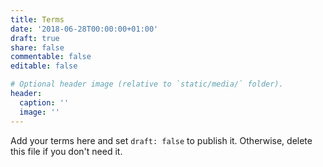 ```yaml
---
title: Terms
date: '2018-06-28T00:00:00+01:00'
draft: true
share: false
commentable: false
editable: false

# Optional header image (relative to `static/media/` folder).
header:
  caption: ''
  image: ''
---
```


Add your terms here and set `draft: false` to publish it. Otherwise, delete this file if you don't need it.

<!-- <p>Last updated: July 08, 2022</p>
<p>Please read these terms and conditions carefully before using Our Service.</p>
<h1>Interpretation and Definitions</h1>
<h2>Interpretation</h2>
<p>The words of which the initial letter is capitalized have meanings defined under the following conditions. The following definitions shall have the same meaning regardless of whether they appear in singular or in plural.</p>
<h2>Definitions</h2>
<p>For the purposes of these Terms and Conditions:</p>
<ul>
<li>
<p><strong>Affiliate</strong> means an entity that controls, is controlled by or is under common control with a party, where &quot;control&quot; means ownership of 50% or more of the shares, equity interest or other securities entitled to vote for election of directors or other managing authority.</p>
</li>
<li>
<p><strong>Country</strong> refers to: Victoria,  Australia</p>
</li>
<li>
<p><strong>Company</strong> (referred to as either &quot;the Company&quot;, &quot;We&quot;, &quot;Us&quot; or &quot;Our&quot; in this Agreement) refers to Abbas (Adrian) Salavaty.</p>
</li>
<li>
<p><strong>Device</strong> means any device that can access the Service such as a computer, a cellphone or a digital tablet.</p>
</li>
<li>
<p><strong>Service</strong> refers to the Website.</p>
</li>
<li>
<p><strong>Terms and Conditions</strong> (also referred as &quot;Terms&quot;) mean these Terms and Conditions that form the entire agreement between You and the Company regarding the use of the Service. This Terms and Conditions agreement has been created with the help of the <a href="https://www.termsfeed.com/terms-conditions-generator/" target="_blank">TermsFeed Terms and Conditions Generator</a>.</p>
</li>
<li>
<p><strong>Third-party Social Media Service</strong> means any services or content (including data, information, products or services) provided by a third-party that may be displayed, included or made available by the Service.</p>
</li>
<li>
<p><strong>Website</strong> refers to Abbas (Adrian) Salavaty, accessible from <a href="http://asalavaty.com/" rel="external nofollow noopener" target="_blank">http://asalavaty.com/</a></p>
</li>
<li>
<p><strong>You</strong> means the individual accessing or using the Service, or the company, or other legal entity on behalf of which such individual is accessing or using the Service, as applicable.</p>
</li>
</ul>
<h1>Acknowledgment</h1>
<p>These are the Terms and Conditions governing the use of this Service and the agreement that operates between You and the Company. These Terms and Conditions set out the rights and obligations of all users regarding the use of the Service.</p>
<p>Your access to and use of the Service is conditioned on Your acceptance of and compliance with these Terms and Conditions. These Terms and Conditions apply to all visitors, users and others who access or use the Service.</p>
<p>By accessing or using the Service You agree to be bound by these Terms and Conditions. If You disagree with any part of these Terms and Conditions then You may not access the Service.</p>
<p>You represent that you are over the age of 18. The Company does not permit those under 18 to use the Service.</p>
<p>Your access to and use of the Service is also conditioned on Your acceptance of and compliance with the Privacy Policy of the Company. Our Privacy Policy describes Our policies and procedures on the collection, use and disclosure of Your personal information when You use the Application or the Website and tells You about Your privacy rights and how the law protects You. Please read Our Privacy Policy carefully before using Our Service.</p>
<h1>Links to Other Websites</h1>
<p>Our Service may contain links to third-party web sites or services that are not owned or controlled by the Company.</p>
<p>The Company has no control over, and assumes no responsibility for, the content, privacy policies, or practices of any third party web sites or services. You further acknowledge and agree that the Company shall not be responsible or liable, directly or indirectly, for any damage or loss caused or alleged to be caused by or in connection with the use of or reliance on any such content, goods or services available on or through any such web sites or services.</p>
<p>We strongly advise You to read the terms and conditions and privacy policies of any third-party web sites or services that You visit.</p>
<h1>Termination</h1>
<p>We may terminate or suspend Your access immediately, without prior notice or liability, for any reason whatsoever, including without limitation if You breach these Terms and Conditions.</p>
<p>Upon termination, Your right to use the Service will cease immediately.</p>
<h1>Limitation of Liability</h1>
<p>Notwithstanding any damages that You might incur, the entire liability of the Company and any of its suppliers under any provision of this Terms and Your exclusive remedy for all of the foregoing shall be limited to the amount actually paid by You through the Service or 100 USD if You haven't purchased anything through the Service.</p>
<p>To the maximum extent permitted by applicable law, in no event shall the Company or its suppliers be liable for any special, incidental, indirect, or consequential damages whatsoever (including, but not limited to, damages for loss of profits, loss of data or other information, for business interruption, for personal injury, loss of privacy arising out of or in any way related to the use of or inability to use the Service, third-party software and/or third-party hardware used with the Service, or otherwise in connection with any provision of this Terms), even if the Company or any supplier has been advised of the possibility of such damages and even if the remedy fails of its essential purpose.</p>
<p>Some states do not allow the exclusion of implied warranties or limitation of liability for incidental or consequential damages, which means that some of the above limitations may not apply. In these states, each party's liability will be limited to the greatest extent permitted by law.</p>
<h1>&quot;AS IS&quot; and &quot;AS AVAILABLE&quot; Disclaimer</h1>
<p>The Service is provided to You &quot;AS IS&quot; and &quot;AS AVAILABLE&quot; and with all faults and defects without warranty of any kind. To the maximum extent permitted under applicable law, the Company, on its own behalf and on behalf of its Affiliates and its and their respective licensors and service providers, expressly disclaims all warranties, whether express, implied, statutory or otherwise, with respect to the Service, including all implied warranties of merchantability, fitness for a particular purpose, title and non-infringement, and warranties that may arise out of course of dealing, course of performance, usage or trade practice. Without limitation to the foregoing, the Company provides no warranty or undertaking, and makes no representation of any kind that the Service will meet Your requirements, achieve any intended results, be compatible or work with any other software, applications, systems or services, operate without interruption, meet any performance or reliability standards or be error free or that any errors or defects can or will be corrected.</p>
<p>Without limiting the foregoing, neither the Company nor any of the company's provider makes any representation or warranty of any kind, express or implied: (i) as to the operation or availability of the Service, or the information, content, and materials or products included thereon; (ii) that the Service will be uninterrupted or error-free; (iii) as to the accuracy, reliability, or currency of any information or content provided through the Service; or (iv) that the Service, its servers, the content, or e-mails sent from or on behalf of the Company are free of viruses, scripts, trojan horses, worms, malware, timebombs or other harmful components.</p>
<p>Some jurisdictions do not allow the exclusion of certain types of warranties or limitations on applicable statutory rights of a consumer, so some or all of the above exclusions and limitations may not apply to You. But in such a case the exclusions and limitations set forth in this section shall be applied to the greatest extent enforceable under applicable law.</p>
<h1>Governing Law</h1>
<p>The laws of the Country, excluding its conflicts of law rules, shall govern this Terms and Your use of the Service. Your use of the Application may also be subject to other local, state, national, or international laws.</p>
<h1>Disputes Resolution</h1>
<p>If You have any concern or dispute about the Service, You agree to first try to resolve the dispute informally by contacting the Company.</p>
<h1>For European Union (EU) Users</h1>
<p>If You are a European Union consumer, you will benefit from any mandatory provisions of the law of the country in which you are resident in.</p>
<h1>United States Legal Compliance</h1>
<p>You represent and warrant that (i) You are not located in a country that is subject to the United States government embargo, or that has been designated by the United States government as a &quot;terrorist supporting&quot; country, and (ii) You are not listed on any United States government list of prohibited or restricted parties.</p>
<h1>Severability and Waiver</h1>
<h2>Severability</h2>
<p>If any provision of these Terms is held to be unenforceable or invalid, such provision will be changed and interpreted to accomplish the objectives of such provision to the greatest extent possible under applicable law and the remaining provisions will continue in full force and effect.</p>
<h2>Waiver</h2>
<p>Except as provided herein, the failure to exercise a right or to require performance of an obligation under these Terms shall not effect a party's ability to exercise such right or require such performance at any time thereafter nor shall the waiver of a breach constitute a waiver of any subsequent breach.</p>
<h1>Translation Interpretation</h1>
<p>These Terms and Conditions may have been translated if We have made them available to You on our Service.
You agree that the original English text shall prevail in the case of a dispute.</p>
<h1>Changes to These Terms and Conditions</h1>
<p>We reserve the right, at Our sole discretion, to modify or replace these Terms at any time. If a revision is material We will make reasonable efforts to provide at least 30 days' notice prior to any new terms taking effect. What constitutes a material change will be determined at Our sole discretion.</p>
<p>By continuing to access or use Our Service after those revisions become effective, You agree to be bound by the revised terms. If You do not agree to the new terms, in whole or in part, please stop using the website and the Service.</p>
<h1>Contact Us</h1>
<p>If you have any questions about these Terms and Conditions, You can contact us:</p>
<ul>
<li>By visiting this page on our website: <a href="http://asalavaty.com/" rel="external nofollow noopener" target="_blank">http://asalavaty.com/</a></li>
</ul> -->